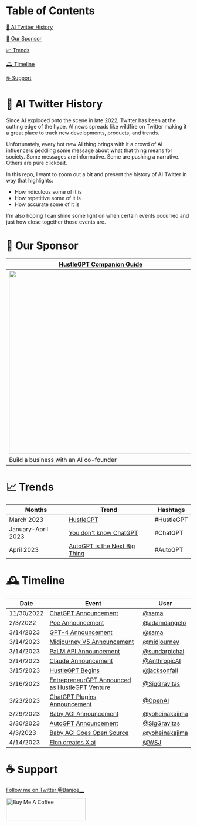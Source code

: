 # Table of Contents

[🤖️ AI Twitter History](#history)

[🤝 Our Sponsor](#sponsor)

[📈 Trends](#trends)

[🕰️ Timeline](#timeline)

[☕️ Support](#support)



# <a name="intro"></a>🤖 AI Twitter History
Since AI exploded onto the scene in late 2022, Twitter has been at the cutting edge of the hype. 
AI news spreads like wildfire on Twitter making it a great place to track new developments, products, and trends.

Unfortunately, every hot new AI thing brings with it a crowd of AI influencers peddling some message about what that thing
means for society. Some messages are informative. Some are pushing a narrative. Others are pure clickbait.

In this repo, I want to zoom out a bit and present the history of AI Twitter in way that
highlights:
- How ridiculous some of it is
- How repetitive some of it is
- How accurate some of it is

I'm also hoping I can shine some light on when certain events occurred and just how close together those events are.

# <a name="sponsor"></a>🤝 Our Sponsor

| [HustleGPT Companion Guide](https://chatcodetutor.gumroad.com/l/abqwfw)|
|----- |
|<a href="https://chatcodetutor.gumroad.com/l/abqwfw"><img src="https://public-files.gumroad.com/shi9wdznm0ms8wtz5d1utsz37tem" height="500"></a>|
| Build a business with an AI co-founder| 

# <a name="trends"></a>📈 Trends
| Months             | Trend         | Hashtags   |
|--------------------|---------------|------------|
| March 2023         | [HustleGPT](https://github.com/jtmuller5/The-HustleGPT-Challenge) | #HustleGPT |
| January-April 2023 | [You don't know ChatGPT](https://github.com/jtmuller5/You-Dont-Know-ChatGPT/blob/main/trends/you-dont-know-chatgpt.md) | #ChatGPT |
| April 2023         | [AutoGPT is the Next Big Thing](https://github.com/jtmuller5/You-Dont-Know-ChatGPT/blob/main/trends/autogpt-is-the-next-big-thing.md) | #AutoGPT |

# <a name="timeline"></a>🕰️ Timeline

| Date       | Event                                                                       | User                              |
|------------|-----------------------------------------------------------------------------|-----------------------------------|
| 11/30/2022 | [ChatGPT Announcement](https://twitter.com/sama/status/1598038815599661056) | [@sama](https://twitter.com/sama) |
| 2/3/2022 | [Poe Announcement](https://twitter.com/adamdangelo/status/1621544019930279936) | [@adamdangelo](https://twitter.com/adamdangelo) |
| 3/14/2023  | [GPT-4 Announcement](https://twitter.com/sama/status/1635687853324902401)   | [@sama](https://twitter.com/sama) |
| 3/14/2023  | [Midjourney V5 Announcement](https://twitter.com/midjourney/status/1636130389365497857)   | [@midjourney](https://twitter.com/midjourney) |
| 3/14/2023  | [PaLM API Announcement](https://twitter.com/sundarpichai/status/1635629680316547072)   | [@sundarpichai](https://twitter.com/sundarpichai) |
| 3/14/2023  | [Claude Announcement](https://twitter.com/AnthropicAI/status/1635679544521920512)   | [@AnthropicAI](https://twitter.com/AnthropicAI) |
| 3/15/2023  | [HustleGPT Begins](https://twitter.com/jacksonfall/status/1636107218859745286)   | [@jacksonfall](https://twitter.com/jacksonfall) |
| 3/16/2023  | [EntrepreneurGPT Announced as HustleGPT Venture](https://twitter.com/SigGravitas/status/1636293818080272385)   | [@SigGravitas](https://twitter.com/SigGravitas) |
| 3/23/2023 | [ChatGPT Plugins Announcement](https://twitter.com/OpenAI/status/1638952876281335813)| [@OpenAI](https://twitter.com/OpenAI)|
| 3/29/2023 | [Baby AGI Announcement](https://twitter.com/yoheinakajima/status/1640934493489070080)| [@yoheinakajima](https://twitter.com/yoheinakajima)|
| 3/30/2023  | [AutoGPT Announcement](https://twitter.com/SigGravitas/status/1641437094043332614) | [@SigGravitas](https://twitter.com/SigGravitas) |
| 4/3/2023  | [Baby AGI Goes Open Source](https://twitter.com/yoheinakajima/status/1642881722495954945) | [@yoheinakajima](https://twitter.com/yoheinakajima) |
| 4/14/2023 | [Elon creates X.ai](https://twitter.com/WSJ/status/1646993010373132288) | [@WSJ](https://twitter.com/WSJ)|


# <a name="support"></a>☕️ Support
 [Follow me on Twitter @Banjoe__](https://twitter.com/Banjoe__)
 
<a href="https://www.buymeacoffee.com/mullr" target="_blank"><img src="https://cdn.buymeacoffee.com/buttons/v2/default-yellow.png" alt="Buy Me A Coffee" style="height: 60px !important;width: 217px !important;" ></a>

